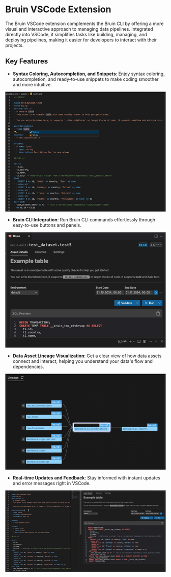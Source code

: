 # Bruin VSCode Extension

The Bruin VSCode extension complements the Bruin CLI by offering a more visual and interactive approach to managing data pipelines. Integrated directly into VSCode, it simplifies tasks like building, managing, and deploying pipelines, making it easier for developers to interact with their projects. 

## Key Features

- **Syntax Coloring, Autocompletion, and Snippets**: Enjoy syntax coloring, autocompletion, and ready-to-use snippets to make coding smoother and more intuitive.

![Syntaxe Coloring](../public/vscode-extension/syntaxe-coloring.png)

- **Bruin CLI Integration**: Run Bruin CLI commands effortlessly through easy-to-use buttons and panels.

![CLI Integration](../public/vscode-extension/action-buttons.gif)

- **Data Asset Lineage Visualization**: Get a clear view of how data assets connect and interact, helping you understand your data's flow and dependencies.

![Lineage Overview](../public/vscode-extension/panels/lineage-panel/lineage-overview.png)

- **Real-time Updates and Feedback**: Stay informed with instant updates and error messages right in VSCode.

![Real-Time Feedback](../public/vscode-extension/real-time-feedback.gif)
<!-- ### What is a Bruin Section?
A **Bruin section** refers to a block of code within SQL or Python files that is specifically designated for Bruin-related functionality. These sections are typically enclosed within specific delimiters, allowing the extension to identify and manage them effectively. Users can fold or expand these sections to improve code readability and organization.

#### Example of a Bruin Section in SQL
```bruinsql
/* @bruin
  This is a Bruin section in SQL.
  It can contain Bruin-specific commands or configurations.
@bruin */
SELECT * FROM users;
```
### Example of a Bruin Section in Python
```bruin-python
"""
@bruin
This is a Bruin section in Python.
It can include Bruin-related logic or configurations.
@bruin
"""
def fetch_users():
    pass
```

 -->